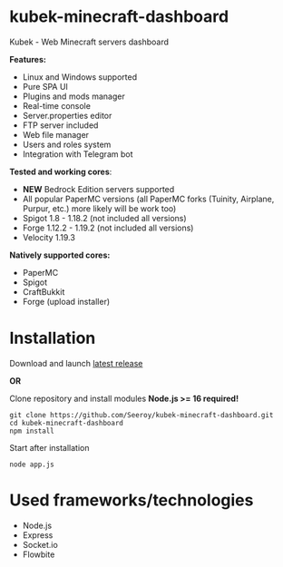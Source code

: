 # kubek-minecraft-dashboard
Kubek - Web Minecraft servers dashboard

**Features:**
- Linux and Windows supported
- Pure SPA UI
- Plugins and mods manager
- Real-time console
- Server.properties editor
- FTP server included
- Web file manager
- Users and roles system
- Integration with Telegram bot

**Tested and working cores**:
- **NEW** Bedrock Edition servers supported
- All popular PaperMC versions (all PaperMC forks (Tuinity, Airplane, Purpur, etc.) more likely will be work too)
- Spigot 1.8 - 1.18.2 (not included all versions)
- Forge 1.12.2 - 1.19.2 (not included all versions)
- Velocity 1.19.3

**Natively supported cores:**
- PaperMC
- Spigot
- CraftBukkit
- Forge (upload installer)

# Installation

Download and launch [latest release](https://github.com/Seeroy/kubek-minecraft-dashboard/releases/latest)

**OR**

Clone repository and install modules
**Node.js >= 16 required!**
```
git clone https://github.com/Seeroy/kubek-minecraft-dashboard.git
cd kubek-minecraft-dashboard
npm install
```

Start after installation
```
node app.js
```

# Used frameworks/technologies
- Node.js
- Express
- Socket.io
- Flowbite
